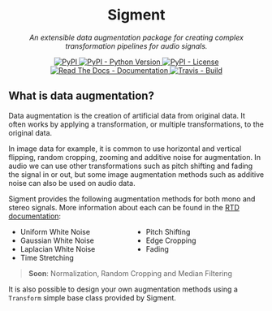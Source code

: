 <p align="center">
  <h1 align="center">
    Sigment
  </h1>
</p>

<p align="center">
  <em>An extensible data augmentation package for creating complex transformation pipelines for audio signals.</em>
</p>

<p align="center">
  <div align="center">
    <a href="https://pypi.org/project/sigment">
      <img src="https://img.shields.io/pypi/v/sigment?style=flat" alt="PyPI"/>
    </a>
    <a href="https://pypi.org/project/sigment">
      <img src="https://img.shields.io/pypi/pyversions/sigment?style=flat" alt="PyPI - Python Version"/>
    </a>
    <a href="https://raw.githubusercontent.com/eonu/sigment/master/LICENSE">
      <img src="https://img.shields.io/pypi/l/sigment?style=flat" alt="PyPI - License"/>
    </a>
    <a href="https://sigment.readthedocs.io/en/latest">
      <img src="https://readthedocs.org/projects/sigment/badge/?version=latest&style=flat" alt="Read The Docs - Documentation">
    </a>
    <a href="https://travis-ci.org/eonu/sigment">
      <img src="https://img.shields.io/travis/eonu/sigment?logo=travis&style=flat" alt="Travis - Build">
    </a>
  </div>
</p>

## What is data augmentation?

Data augmentation is the creation of artificial data from original data. It often works by applying a transformation, or multiple transformations, to the original data.

In image data for example, it is common to use horizontal and vertical flipping, random cropping, zooming and additive noise for augmentation. In audio we can use other transformations such as pitch shifting and fading the signal in or out, but some image augmentation methods such as additive noise can also be used on audio data.

Sigment provides the following augmentation methods for both mono and stereo signals. More information about each can be found in the [RTD documentation](https://sigment.readthedocs.io/en/latest):

<ul style="columns:2;-webkit-columns:2;-moz-columns:2;">
    <li>Uniform White Noise</li>
    <li>Gaussian White Noise</li>
    <li>Laplacian White Noise</li>
    <li>Time Stretching</li>
    <li>Pitch Shifting</li>
    <li>Edge Cropping</li>
    <li>Fading</li>
</ul>

> **Soon**: Normalization, Random Cropping and Median Filtering

It is also possible to design your own augmentation methods using a `Transform` simple base class provided by Sigment.